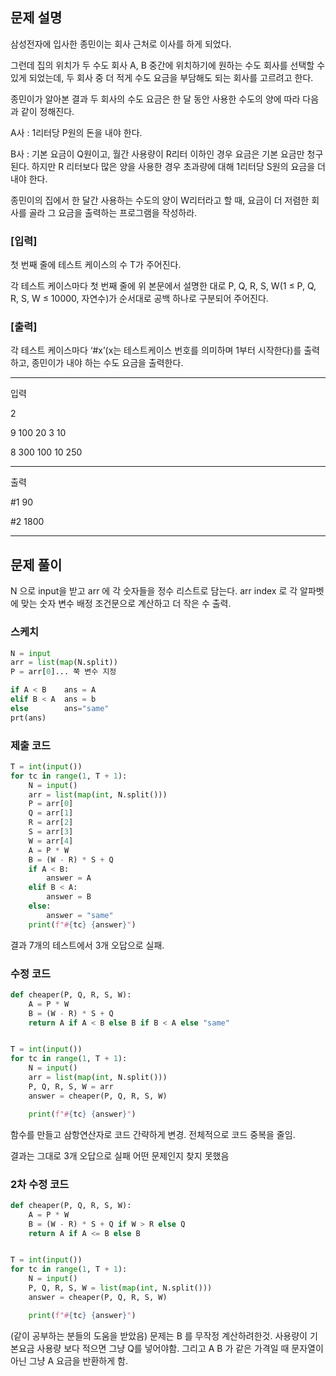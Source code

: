 ## 문제 설명

삼성전자에 입사한 종민이는 회사 근처로 이사를 하게 되었다.

그런데 집의 위치가 두 수도 회사 A, B 중간에 위치하기에 원하는 수도 회사를 선택할 수 있게 되었는데, 두 회사 중 더 적게 수도 요금을 부담해도 되는 회사를 고르려고 한다.
 
종민이가 알아본 결과 두 회사의 수도 요금은 한 달 동안 사용한 수도의 양에 따라 다음과 같이 정해진다.
 
A사 : 1리터당 P원의 돈을 내야 한다.

B사 : 기본 요금이 Q원이고, 월간 사용량이 R리터 이하인 경우 요금은 기본 요금만 청구된다. 하지만 R 리터보다 많은 양을 사용한 경우 초과량에 대해 1리터당 S원의 요금을 더 내야 한다.

종민이의 집에서 한 달간 사용하는 수도의 양이 W리터라고 할 때, 요금이 더 저렴한 회사를 골라 그 요금을 출력하는 프로그램을 작성하라.

### [입력]

첫 번째 줄에 테스트 케이스의 수 T가 주어진다.

각 테스트 케이스마다 첫 번째 줄에 위 본문에서 설명한 대로 P, Q, R, S, W(1 ≤ P, Q, R, S, W ≤ 10000, 자연수)가 순서대로 공백 하나로 구분되어 주어진다.

### [출력]

각 테스트 케이스마다 ‘#x’(x는 테스트케이스 번호를 의미하며 1부터 시작한다)를 출력하고, 종민이가 내야 하는 수도 요금을 출력한다.

---

입력

2

9 100 20 3 10

8 300 100 10 250

---

출력

#1 90

#2 1800

---

## 문제 풀이

N 으로 input을 받고 arr 에 각 숫자들을 정수 리스트로 담는다.
arr index 로 각 알파벳에 맞는 숫자 변수 배정
조건문으로 계산하고 더 작은 수 출력.

### 스케치
```py
N = input
arr = list(map(N.split))
P = arr[0]... 쭉 변수 지정

if A < B    ans = A
elif B < A  ans = b
else        ans="same"
prt(ans)
```

### 제출 코드
```py
T = int(input())
for tc in range(1, T + 1):
    N = input()
    arr = list(map(int, N.split()))
    P = arr[0]
    Q = arr[1]
    R = arr[2]
    S = arr[3]
    W = arr[4]
    A = P * W
    B = (W - R) * S + Q
    if A < B:
        answer = A
    elif B < A:
        answer = B
    else:
        answer = "same"
    print(f"#{tc} {answer}")
```

결과 7개의 테스트에서 3개 오답으로 실패.

### 수정 코드

```py
def cheaper(P, Q, R, S, W):
    A = P * W
    B = (W - R) * S + Q
    return A if A < B else B if B < A else "same"


T = int(input())
for tc in range(1, T + 1):
    N = input()
    arr = list(map(int, N.split()))
    P, Q, R, S, W = arr
    answer = cheaper(P, Q, R, S, W)

    print(f"#{tc} {answer}")
```
함수를 만들고 삼항연산자로 코드 간략하게 변경.
전체적으로 코드 중복을 줄임. 

결과는 그대로 3개 오답으로 실패 어떤 문제인지 찾지 못했음


### 2차 수정 코드

```py
def cheaper(P, Q, R, S, W):
    A = P * W
    B = (W - R) * S + Q if W > R else Q
    return A if A <= B else B


T = int(input())
for tc in range(1, T + 1):
    N = input()
    P, Q, R, S, W = list(map(int, N.split()))
    answer = cheaper(P, Q, R, S, W)

    print(f"#{tc} {answer}")
```

(같이 공부하는 분들의 도움을 받았음)
문제는 B 를 무작정 계산하려한것. 사용량이 기본요금 사용량 보다 적으면 그냥 Q를 넣어야함.
그리고 A B 가 같은 가격일 때 문자열이 아닌 그냥 A 요금을 반환하게 함.
